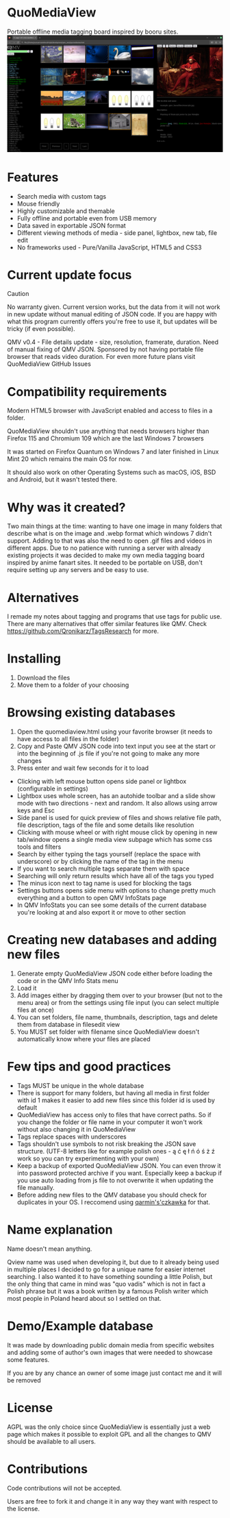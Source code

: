 # QuoMediaView
Portable offline media tagging board inspired by booru sites.
![Starting/Main site view with grid thumbnails](https://raw.githubusercontent.com/Qronikarz/QuoMediaView/cd92469eea589b39ae2364892fa73ea7c4ec8fba/main_screen.png "QMV starting and main results page")

# Features 
* Search media with custom tags
* Mouse friendly
* Highly customizable and themable
* Fully offline and portable even from USB memory
* Data saved in exportable JSON format
* Different viewing methods of media - side panel, lightbox, new tab, file edit
* No frameworks used - Pure/Vanilla JavaScript, HTML5 and CSS3

# Current update focus
> [!CAUTION]
> No warranty given. Current version works, but the data from it will not work in new update without manual editing of JSON code. If you are happy with what this program currently offers you're free to use it, but updates will be tricky (if even possible).

QMV v0.4 - File details update - size, resolution, framerate, duration. Need of manual fixing of QMV JSON. Sponsored by not having portable file browser that reads video duration.
For even more future plans visit QuoMediaView GitHub Issues

# Compatibility requirements
Modern HTML5 browser with JavaScript enabled and access to files in a folder.

QuoMediaView shouldn't use anything that needs browsers higher than Firefox 115 and Chromium 109 which are the last Windows 7 browsers

It was started on Firefox Quantum on Windows 7 and later finished in Linux Mint 20 which remains the main OS for now.

It should also work on other Operating Systems such as macOS, iOS, BSD and Android, but it wasn't tested there.

# Why was it created?
Two main things at the time: wanting to have one image in many folders that describe what is on the image and .webp format which windows 7 didn't support. Adding to that was also the need to open .gif files and videos in different apps. Due to no patience with running a server with already existing projects it was decided to make my own media tagging board inspired by anime fanart sites. It needed to be portable on USB, don't require setting up any servers and be easy to use.

# Alternatives
I remade my notes about tagging and programs that use tags for public use. There are many alternatives that offer similar features like QMV. Check https://github.com/Qronikarz/TagsResearch for more.

# Installing
1. Download the files
2. Move them to a folder of your choosing

# Browsing existing databases
1. Open the quomediaview.html using your favorite browser (it needs to have access to all files in the folder)
2. Copy and Paste QMV JSON code into text input you see at the start or into the beginning of .js file if you're not going to make any more changes
3. Press enter and wait few seconds for it to load

* Clicking with left mouse button opens side panel or lightbox (configurable in settings)
* Lightbox uses whole screen, has an autohide toolbar and a slide show mode with two directions - next and random. It also allows using arrow keys and Esc
* Side panel is used for quick preview of files and shows relative file path, file description, tags of the file and some details like resolution
* Clicking with mouse wheel or with right mouse click by opening in new tab/window opens a single media view subpage which has some css tools and filters
* Search by either typing the tags yourself (replace the space with underscore) or by clicking the name of the tag in the menu
* If you want to search multiple tags separate them with space
* Searching will only return results which have all of the tags you typed
* The minus icon next to tag name is used for blocking the tags
* Settings buttons opens side menu with options to change pretty much everything and a button to open QMV InfoStats page
* In QMV InfoStats you can see some details of the current database you're looking at and also export it or move to other section

# Creating new databases and adding new files
1. Generate empty QuoMediaView JSON code either before loading the code or in the QMV Info Stats menu
2. Load it
3. Add images either by dragging them over to your browser (but not to the menu area) or from the settings using file input (you can select multiple files at once)
4. You can set folders, file name, thumbnails, description, tags and delete them from database in filesedit view
5. You MUST set folder with filename since QuoMediaView doesn't automatically know where your files are placed

# Few tips and good practices
* Tags MUST be unique in the whole database
* There is support for many folders, but having all media in first folder with id 1 makes it easier to add new files since this folder id is used by default
* QuoMediaView has access only to files that have correct paths. So if you change the folder or file name in your computer it won't work without also changing it in QuoMediaView
* Tags replace spaces with underscores
* Tags shouldn't use symbols to not risk breaking the JSON save structure. (UTF-8 letters like for example polish ones - ą ć ę ł ń ó ś ż ź work so you can try experimenting with your own)
* Keep a backup of exported QuoMediaView JSON. You can even throw it into password protected archive if you want. Especially keep a backup if you use auto loading from js file to not overwrite it when updating the file manually.
* Before adding new files to the QMV database you should check for duplicates in your OS. I reccomend using [qarmin's'czkawka](https://github.com/qarmin/czkawka) for that.

# Name explanation
Name doesn't mean anything.

Qview name was used when developing it, but due to it already being used in multiple places I decided to go for a unique name for easier internet searching. I also wanted it to have something sounding a little Polish, but the only thing that came in mind was "quo vadis" which is not in fact a Polish phrase but it was a book written by a famous Polish writer which most people in Poland heard about so I settled on that.

# Demo/Example database
It was made by downloading public domain media from specific websites and adding some of author's own images that were needed to showcase some features.

If you are by any chance an owner of some image just contact me and it will be removed

# License
AGPL was the only choice since QuoMediaView is essentially just a web page which makes it possible to exploit GPL and all the changes to QMV should be available to all users.

# Contributions
Code contributions will not be accepted.

Users are free to fork it and change it in any way they want with respect to the license.
